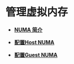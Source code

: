 # 管理虚拟内存<a name="ZH-CN_TOPIC_0183154323"></a>

-   **[NUMA 简介](NUMA-简介.md)**  

-   **[配置Host NUMA](配置Host-NUMA.md)**  

-   **[配置Guest NUMA](配置Guest-NUMA.md)**  


